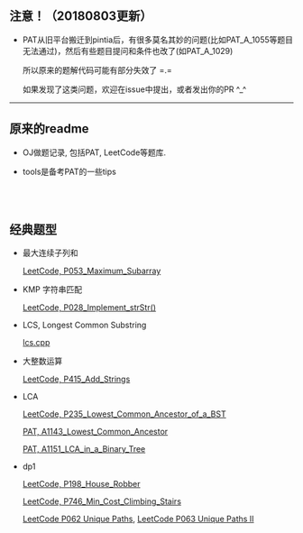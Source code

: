 ##	注意！（20180803更新）

*	PAT从旧平台搬迁到pintia后，有很多莫名其妙的问题(比如PAT_A_1055等题目无法通过)，然后有些题目提问和条件也改了(如PAT_A_1029)

	所以原来的题解代码可能有部分失效了 =.=

	如果发现了这类问题，欢迎在issue中提出，或者发出你的PR ^_^

------

##	原来的readme

*	OJ做题记录, 包括PAT, LeetCode等题库.

*	tools是备考PAT的一些tips

<br><br>

##	经典题型

*	最大连续子列和

	[LeetCode, P053_Maximum_Subarray](https://github.com/jJayyyyyyy/OJ/blob/master/LeetCode/001-100/P053_Maximum_Subarray.cpp)

*	KMP 字符串匹配

	[LeetCode, P028_Implement_strStr()](https://github.com/jJayyyyyyy/OJ/blob/master/LeetCode/001-100/P028_Implement_strStr().cpp)

*	LCS, Longest Common Substring

	[lcs.cpp](https://github.com/jJayyyyyyy/OJ/blob/master/LeetCode/lcs.cpp)

*	大整数运算

	[LeetCode, P415_Add_Strings](https://github.com/jJayyyyyyy/OJ/blob/master/LeetCode/401-500/P415_Add_Strings.cpp)

*	LCA

	[LeetCode, P235_Lowest_Common_Ancestor_of_a_BST](https://github.com/jJayyyyyyy/OJ/blob/master/LeetCode/201-300/P235_Lowest_Common_Ancestor_of_a_BST.cpp)

	[PAT, A1143_Lowest_Common_Ancestor](https://github.com/jJayyyyyyy/OJ/tree/master/PAT/advanced_level/1143_Lowest_Common_Ancestor)

	[PAT, A1151_LCA_in_a_Binary_Tree](https://github.com/jJayyyyyyy/OJ/blob/master/PAT/advanced_level/1151_LCA_in_a_Binary_Tree/1151_LCA_in_a_Binary_Tree.cpp)

*	dp1

	[LeetCode, P198_House_Robber](https://github.com/jJayyyyyyy/OJ/blob/master/LeetCode/101-200/P198_House_Robber_*.cpp)

	[LeetCode, P746_Min_Cost_Climbing_Stairs](https://github.com/jJayyyyyyy/OJ/blob/master/LeetCode/701-800/P746_Min_Cost_Climbing_Stairs_*.cpp)

	[LeetCode P062 Unique Paths](https://github.com/jJayyyyyyy/OJ/blob/master/LeetCode/001-100/P062_Unique_Paths_**.cpp), [LeetCode P063 Unique Paths II](https://github.com/jJayyyyyyy/OJ/blob/master/LeetCode/001-100/P063_Unique_Paths_II_**.cpp)
